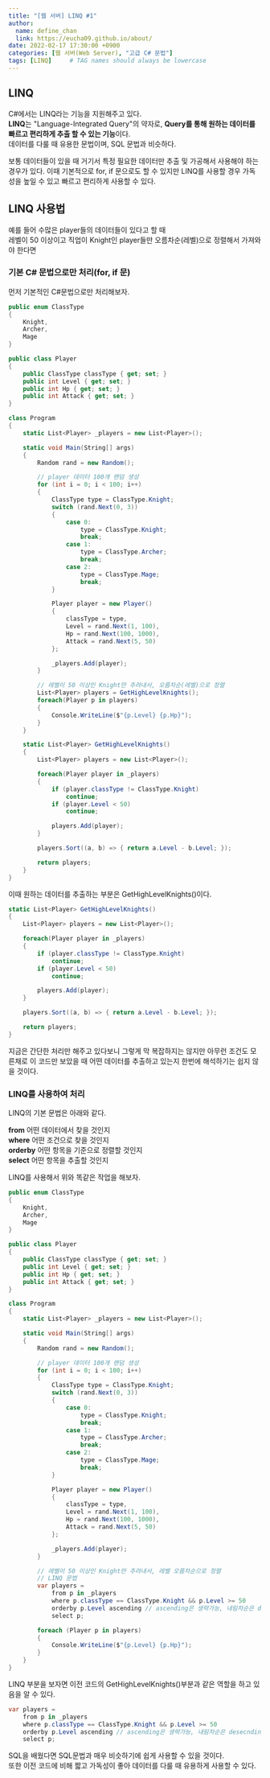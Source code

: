 ```yaml
---
title: "[웹 서버] LINQ #1"
author:
  name: define_chan
  link: https://eucha09.github.io/about/
date: 2022-02-17 17:30:00 +0900
categories: [웹 서버(Web Server), "고급 C# 문법"]
tags: [LINQ]     # TAG names should always be lowercase
---
```


## **LINQ**

C#에서는 LINQ라는 기능을 지원해주고 있다.   
**LINQ**는 "Language-Integrated Query"의 약자로, **Query를 통해 원하는 데이터를 빠르고 편리하게 추출 할 수 있는 기능**이다.   
데이터를 다룰 때 유용한 문법이며, SQL 문법과 비슷하다.

보통 데이터들이 있을 때 거기서 특정 필요한 데이터만 추출 및 가공해서 사용해야 하는 경우가 있다. 이때 기본적으로 for, if 문으로도 할 수 있지만 LINQ를 사용할 경우 가독성을 높일 수 있고 빠르고 편리하게 사용할 수 있다.

## **LINQ 사용법**

예를 들어 수많은 player들의 데이터들이 있다고 할 때   
레벨이 50 이상이고 직업이 Knight인 player들만 오름차순(레벨)으로 정렬해서 가져와야 한다면

### **기본 C# 문법으로만 처리(for, if 문)**

먼저 기본적인 C#문법으로만 처리해보자.

```c#
public enum ClassType
{
    Knight,
    Archer,
    Mage
}

public class Player
{
    public ClassType classType { get; set; }
    public int Level { get; set; }
    public int Hp { get; set; }
    public int Attack { get; set; }
}

class Program
{
    static List<Player> _players = new List<Player>();

    static void Main(String[] args)
    {
        Random rand = new Random();

        // player 데이터 100개 랜덤 생성
        for (int i = 0; i < 100; i++)
        {
            ClassType type = ClassType.Knight;
            switch (rand.Next(0, 3))
            {
                case 0:
                    type = ClassType.Knight;
                    break;
                case 1:
                    type = ClassType.Archer;
                    break;
                case 2:
                    type = ClassType.Mage;
                    break;
            }

            Player player = new Player()
            {
                classType = type,
                Level = rand.Next(1, 100),
                Hp = rand.Next(100, 1000),
                Attack = rand.Next(5, 50)
            };

            _players.Add(player);
        }

        // 레벨이 50 이상인 Knight만 추려내서, 오름차순(레벨)으로 정렬
        List<Player> players = GetHighLevelKnights();
        foreach(Player p in players)
        {
            Console.WriteLine($"{p.Level} {p.Hp}");
        }
    }

    static List<Player> GetHighLevelKnights()
    {
        List<Player> players = new List<Player>();

        foreach(Player player in _players)
        {
            if (player.classType != ClassType.Knight)
                continue;
            if (player.Level < 50)
                continue;

            players.Add(player);
        }

        players.Sort((a, b) => { return a.Level - b.Level; });

        return players;
    }
}
```

이때 원하는 데이터를 추출하는 부분은 GetHighLevelKnights()이다.

```c#
static List<Player> GetHighLevelKnights()
{
    List<Player> players = new List<Player>();

    foreach(Player player in _players)
    {
        if (player.classType != ClassType.Knight)
            continue;
        if (player.Level < 50)
            continue;

        players.Add(player);
    }

    players.Sort((a, b) => { return a.Level - b.Level; });

    return players;
}
```

지금은 간단한 처리만 해주고 있다보니 그렇게 막 복잡하지는 않지만 아무런 조건도 모른채로 이 코드만 보았을 때 어떤 데이터를 추출하고 있는지 한번에 해석하기는 쉽지 않을 것이다.

### **LINQ를 사용하여 처리**

LINQ의 기본 문법은 아래와 같다.

**from** 어떤 데이터에서 찾을 것인지   
**where** 어떤 조건으로 찾을 것인지   
**orderby** 어떤 항목을 기준으로 정렬할 것인지   
**select** 어떤 항목을 추출할 것인지

LINQ를 사용해서 위와 똑같은 작업을 해보자.

```c#
public enum ClassType
{
    Knight,
    Archer,
    Mage
}

public class Player
{
    public ClassType classType { get; set; }
    public int Level { get; set; }
    public int Hp { get; set; }
    public int Attack { get; set; }
}

class Program
{
    static List<Player> _players = new List<Player>();

    static void Main(String[] args)
    {
        Random rand = new Random();

        // player 데이터 100개 랜덤 생성
        for (int i = 0; i < 100; i++)
        {
            ClassType type = ClassType.Knight;
            switch (rand.Next(0, 3))
            {
                case 0:
                    type = ClassType.Knight;
                    break;
                case 1:
                    type = ClassType.Archer;
                    break;
                case 2:
                    type = ClassType.Mage;
                    break;
            }

            Player player = new Player()
            {
                classType = type,
                Level = rand.Next(1, 100),
                Hp = rand.Next(100, 1000),
                Attack = rand.Next(5, 50)
            };

            _players.Add(player);
        }

        // 레벨이 50 이상인 Knight만 추려내서, 레벨 오름차순으로 정렬
        // LINQ 문법
        var players =
            from p in _players
            where p.classType == ClassType.Knight && p.Level >= 50
            orderby p.Level ascending // ascending은 생략가능, 내림차순은 desecnding
            select p;

        foreach (Player p in players)
        {
            Console.WriteLine($"{p.Level} {p.Hp}");
        }
    }
}
```

LINQ 부분을 보자면 이전 코드의 GetHighLevelKnights()부분과 같은 역할을 하고 있음을 알 수 있다.

```c#
var players =
    from p in _players
    where p.classType == ClassType.Knight && p.Level >= 50
    orderby p.Level ascending // ascending은 생략가능, 내림차순은 desecnding
    select p;
```

SQL을 배웠다면 SQL문법과 매우 비슷하기에 쉽게 사용할 수 있을 것이다.   
또한 이전 코드에 비해 짧고 가독성이 좋아 데이터를 다룰 때 유용하게 사용할 수 있다.
